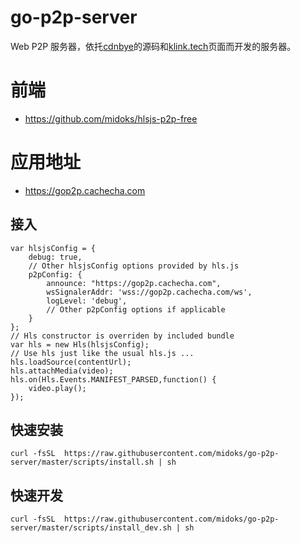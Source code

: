 # go-p2p-server
Web P2P 服务器，依托[cdnbye](https://www.cdnbye.com)的源码和[klink.tech](https://klink.tech)页面而开发的服务器。

# 前端
- https://github.com/midoks/hlsjs-p2p-free

# 应用地址
- https://gop2p.cachecha.com

## 接入
```
var hlsjsConfig = {
    debug: true,
    // Other hlsjsConfig options provided by hls.js
    p2pConfig: {
    	announce: "https://gop2p.cachecha.com",
        wsSignalerAddr: 'wss://gop2p.cachecha.com/ws',
        logLevel: 'debug',
        // Other p2pConfig options if applicable
    }
};
// Hls constructor is overriden by included bundle
var hls = new Hls(hlsjsConfig);
// Use hls just like the usual hls.js ...
hls.loadSource(contentUrl);
hls.attachMedia(video);
hls.on(Hls.Events.MANIFEST_PARSED,function() {
    video.play();
});
```

## 快速安装

```
curl -fsSL  https://raw.githubusercontent.com/midoks/go-p2p-server/master/scripts/install.sh | sh
```

## 快速开发
```
curl -fsSL  https://raw.githubusercontent.com/midoks/go-p2p-server/master/scripts/install_dev.sh | sh
```